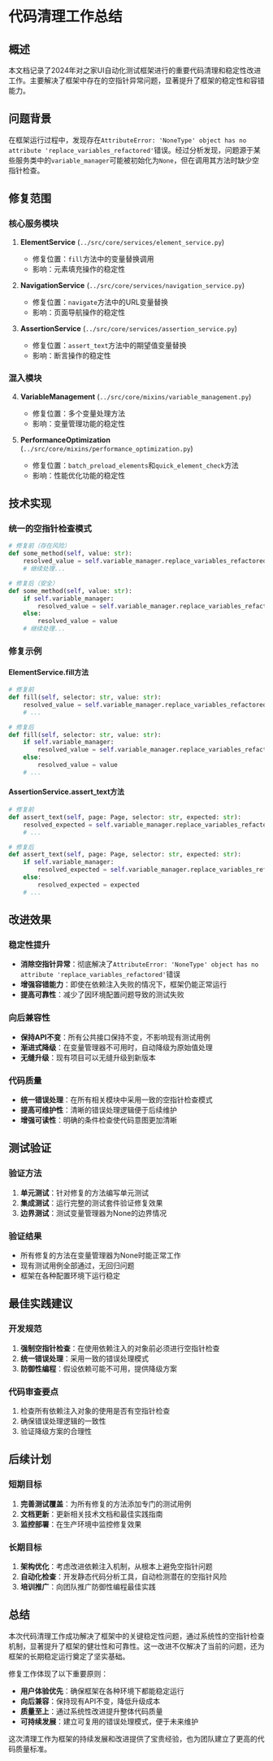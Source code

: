 # 代码清理工作总结

## 概述

本文档记录了2024年对之家UI自动化测试框架进行的重要代码清理和稳定性改进工作。主要解决了框架中存在的空指针异常问题，显著提升了框架的稳定性和容错能力。

## 问题背景

在框架运行过程中，发现存在`AttributeError: 'NoneType' object has no attribute 'replace_variables_refactored'`错误。经过分析发现，问题源于某些服务类中的`variable_manager`可能被初始化为`None`，但在调用其方法时缺少空指针检查。

## 修复范围

### 核心服务模块

1. **ElementService** (`../src/core/services/element_service.py`)
   - 修复位置：`fill`方法中的变量替换调用
   - 影响：元素填充操作的稳定性

2. **NavigationService** (`../src/core/services/navigation_service.py`)
   - 修复位置：`navigate`方法中的URL变量替换
   - 影响：页面导航操作的稳定性

3. **AssertionService** (`../src/core/services/assertion_service.py`)
   - 修复位置：`assert_text`方法中的期望值变量替换
   - 影响：断言操作的稳定性

### 混入模块

4. **VariableManagement** (`../src/core/mixins/variable_management.py`)
   - 修复位置：多个变量处理方法
   - 影响：变量管理功能的稳定性

5. **PerformanceOptimization** (`../src/core/mixins/performance_optimization.py`)
   - 修复位置：`batch_preload_elements`和`quick_element_check`方法
   - 影响：性能优化功能的稳定性

## 技术实现

### 统一的空指针检查模式

```python
# 修复前（存在风险）
def some_method(self, value: str):
    resolved_value = self.variable_manager.replace_variables_refactored(value)
    # 继续处理...

# 修复后（安全）
def some_method(self, value: str):
    if self.variable_manager:
        resolved_value = self.variable_manager.replace_variables_refactored(value)
    else:
        resolved_value = value
    # 继续处理...
```

### 修复示例

#### ElementService.fill方法
```python
# 修复前
def fill(self, selector: str, value: str):
    resolved_value = self.variable_manager.replace_variables_refactored(value)
    # ...

# 修复后
def fill(self, selector: str, value: str):
    if self.variable_manager:
        resolved_value = self.variable_manager.replace_variables_refactored(value)
    else:
        resolved_value = value
    # ...
```

#### AssertionService.assert_text方法
```python
# 修复前
def assert_text(self, page: Page, selector: str, expected: str):
    resolved_expected = self.variable_manager.replace_variables_refactored(expected)
    # ...

# 修复后
def assert_text(self, page: Page, selector: str, expected: str):
    if self.variable_manager:
        resolved_expected = self.variable_manager.replace_variables_refactored(expected)
    else:
        resolved_expected = expected
    # ...
```

## 改进效果

### 稳定性提升
- **消除空指针异常**：彻底解决了`AttributeError: 'NoneType' object has no attribute 'replace_variables_refactored'`错误
- **增强容错能力**：即使在依赖注入失败的情况下，框架仍能正常运行
- **提高可靠性**：减少了因环境配置问题导致的测试失败

### 向后兼容性
- **保持API不变**：所有公共接口保持不变，不影响现有测试用例
- **渐进式降级**：在变量管理器不可用时，自动降级为原始值处理
- **无缝升级**：现有项目可以无缝升级到新版本

### 代码质量
- **统一错误处理**：在所有相关模块中采用一致的空指针检查模式
- **提高可维护性**：清晰的错误处理逻辑便于后续维护
- **增强可读性**：明确的条件检查使代码意图更加清晰

## 测试验证

### 验证方法
1. **单元测试**：针对修复的方法编写单元测试
2. **集成测试**：运行完整的测试套件验证修复效果
3. **边界测试**：测试变量管理器为None的边界情况

### 验证结果
- 所有修复的方法在变量管理器为None时能正常工作
- 现有测试用例全部通过，无回归问题
- 框架在各种配置环境下运行稳定

## 最佳实践建议

### 开发规范
1. **强制空指针检查**：在使用依赖注入的对象前必须进行空指针检查
2. **统一错误处理**：采用一致的错误处理模式
3. **防御性编程**：假设依赖可能不可用，提供降级方案

### 代码审查要点
1. 检查所有依赖注入对象的使用是否有空指针检查
2. 确保错误处理逻辑的一致性
3. 验证降级方案的合理性

## 后续计划

### 短期目标
1. **完善测试覆盖**：为所有修复的方法添加专门的测试用例
2. **文档更新**：更新相关技术文档和最佳实践指南
3. **监控部署**：在生产环境中监控修复效果

### 长期目标
1. **架构优化**：考虑改进依赖注入机制，从根本上避免空指针问题
2. **自动化检查**：开发静态代码分析工具，自动检测潜在的空指针风险
3. **培训推广**：向团队推广防御性编程最佳实践

## 总结

本次代码清理工作成功解决了框架中的关键稳定性问题，通过系统性的空指针检查机制，显著提升了框架的健壮性和可靠性。这一改进不仅解决了当前的问题，还为框架的长期稳定运行奠定了坚实基础。

修复工作体现了以下重要原则：
- **用户体验优先**：确保框架在各种环境下都能稳定运行
- **向后兼容**：保持现有API不变，降低升级成本
- **质量至上**：通过系统性改进提升整体代码质量
- **可持续发展**：建立可复用的错误处理模式，便于未来维护

这次清理工作为框架的持续发展和改进提供了宝贵经验，也为团队建立了更高的代码质量标准。